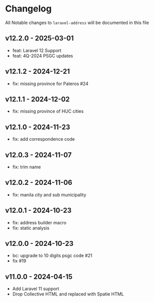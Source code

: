 # Changelog

All Notable changes to `laravel-address` will be documented in this file

## v12.2.0 - 2025-03-01

- feat: Laravel 12 Support
- feat: 4Q-2024 PSGC updates

## v12.1.2 - 2024-12-21

- fix: missing province for Pateros #24

## v12.1.1 - 2024-12-02

- fix: missing province of HUC cities

## v12.1.0 - 2024-11-23

- fix: add correspondence code

## v12.0.3 - 2024-11-07

- fix: trim name

## v12.0.2 - 2024-11-06

- fix: manila city and sub municipality

## v12.0.1 - 2024-10-23

- fix: address builder macro
- fix: static analysis

## v12.0.0 - 2024-10-23

- bc: upgrade to 10 digits psgc code #21
- fix #19

## v11.0.0 - 2024-04-15

- Add Laravel 11 support
- Drop Collective HTML and replaced with Spatie HTML

